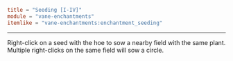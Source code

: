 ```toml
title = "Seeding [I-IV]"
module = "vane-enchantments"
itemlike = "vane-enchantments:enchantment_seeding"
```
---
Right-click on a seed with the hoe to sow a nearby field with the same plant. Multiple right-clicks on the same field will sow a circle.
